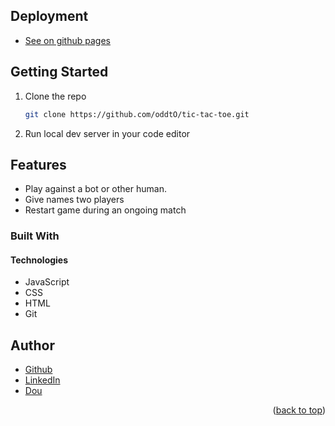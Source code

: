 

## Deployment

* [See on github pages](https://oddto.github.io/tic-tac-toe/)


<!-- GETTING STARTED -->
## Getting Started




1. Clone the repo
   ```sh
   git clone https://github.com/oddtO/tic-tac-toe.git
   ```

2. Run local dev server in your code editor



## Features

* Play against a bot or other human.
* Give names two players
* Restart game during an ongoing match

### Built With

#### Technologies

* JavaScript
* CSS
* HTML
* Git






<!-- AUTHORS -->
## Author

* [Github](https://github.com/oddtO)
* [LinkedIn](https://www.linkedin.com/in/dmytro-yefimov-316690207/)
* [Dou](https://dou.ua/users/oddto/)
<p align="right">(<a href="#top">back to top</a>)</p>
